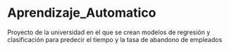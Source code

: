 # Aprendizaje_Automatico
Proyecto de la universidad en el que se crean modelos de regresión y clasificación para predecir el tiempo y la tasa de abandono de empleados
